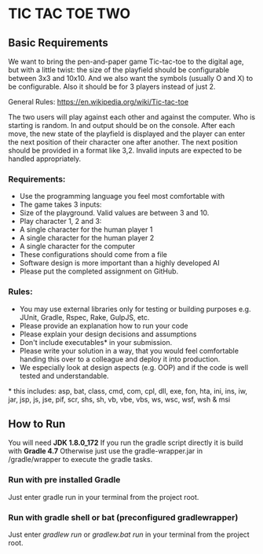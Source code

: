# TIC TAC TOE TWO
## Basic Requirements
We want to bring the pen-and-paper game Tic-tac-toe to the digital age,
but with a little twist: the size of the playfield should be
configurable between 3x3 and 10x10. And we also want the symbols
(usually O and X) to be configurable. Also it should be for 3 players
instead of just 2.

General Rules: https://en.wikipedia.org/wiki/Tic-tac-toe

The two users will play against each other and against the computer.
Who is starting is random. In and output should be on the console.
After each move, the new state of the playfield is displayed and the
player can enter the next position of their character one after
another. The next position should be provided in a format like 3,2.
Invalid inputs are expected to be handled appropriately.
### Requirements:
- Use the programming language you feel most comfortable with
- The game takes 3 inputs:
- Size of the playground. Valid values are between 3 and 10.
- Play character 1, 2 and 3:
- A single character for the human player 1
- A single character for the human player 2
- A single character for the computer
- These configurations should come from a file
- Software design is more important than a highly developed AI
- Please put the completed assignment on GitHub.
### Rules:
- You may use external libraries only for testing or building purposes
e.g. JUnit, Gradle, Rspec, Rake, GulpJS, etc.
- Please provide an explanation how to run your code
- Please explain your design decisions and assumptions
- Don't include executables* in your submission.
- Please write your solution in a way, that you would feel comfortable
handing this over to a colleague and deploy it into production.
- We especially look at design aspects (e.g. OOP) and if the code is
well tested and understandable.

\* this includes: asp, bat, class, cmd, com, cpl, dll, exe, fon, hta,
ini, ins, iw, jar, jsp, js, jse, pif, scr, shs, sh, vb, vbe, vbs, ws,
wsc, wsf, wsh & msi

## How to Run
You will need **JDK 1.8.0_172**
If you run the gradle script directly it is build with **Gradle 4.7**
Otherwise just use the gradle-wrapper.jar in /gradle/wrapper to execute the gradle tasks.
### Run with pre installed Gradle
Just enter gradle run in your terminal from the project root.
### Run with gradle shell or bat (preconfigured gradlewrapper)
Just enter *gradlew run* or *gradlew.bat run* in your terminal from the project root.





 

